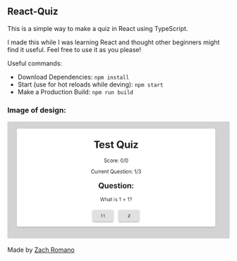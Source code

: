 ## React-Quiz

This is a simple way to make a quiz in React using TypeScript.

I made this while I was learning React and thought other beginners might find it useful. Feel free to use it as you please!

Useful commands:
* Download Dependencies: `npm install`
* Start (use for hot reloads while deving): `npm start`
* Make a Production Build: `npm run build`

### Image of design:
![Image of Zach Romano's React Quiz](./react-quiz-screenshot.png)

Made by [Zach Romano](https://zromano.com)